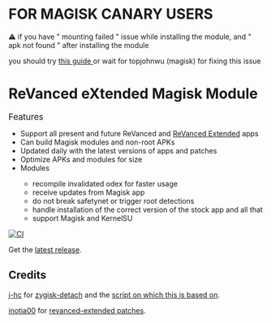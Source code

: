 # FOR MAGISK CANARY USERS
⚠️ if you have " mounting failed " issue while installing the module, and " apk not found " after installing the module

you should try <a href="https://github.com/j-hc/revanced-magisk-module/issues/478#issuecomment-2246967004">this guide </a>
or wait for topjohnwu (magisk) for fixing this issue

# ReVanced eXtended Magisk Module

<summary><big>Features</big></summary>
<ul>
 <li>Support all present and future ReVanced and <a href="https://github.com/inotia00/revanced-patches">ReVanced Extended</a> apps</li>
 <li> Can build Magisk modules and non-root APKs</li>
 <li> Updated daily with the latest versions of apps and patches</li>
 <li> Optimize APKs and modules for size</li>
 <li> Modules</li>
    <ul>
     <li> recompile invalidated odex for faster usage</li>
     <li> receive updates from Magisk app</li>
     <li> do not break safetynet or trigger root detections</li>
     <li> handle installation of the correct version of the stock app and all that</li>
     <li> support Magisk and KernelSU</li>
    </ul>
</ul>

[![CI](https://github.com/nathannxx/extended/actions/workflows/ci.yml/badge.svg)](https://github.com/nathannxx/extended/actions/workflows/ci.yml)

Get the [latest release](https://github.com/nathannxx/extended/releases).

## Credits
[j-hc](https://github.com/j-hc) for [zygisk-detach](https://github.com/j-hc/zygisk-detach) and the [script on which this is based on](https://github.com/j-hc/revanced-magisk-module).

[inotia00](https://github.com/inotia00) for [revanced-extended patches](https://github.com/inotia00/revanced-patches).
